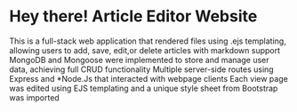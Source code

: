 # Hey there! Article Editor Website
 This is a full-stack web application that rendered files using .ejs templating, allowing users to add, save, edit,or delete articles with markdown support 
 MongoDB and Mongoose  were implemented to store and manage user data, achieving full CRUD functionality 
 Multiple server-side routes using Express and *Node.Js that interacted with webpage clients 
 Each view page was edited using EJS templating and a unique style sheet from Bootstrap was imported
